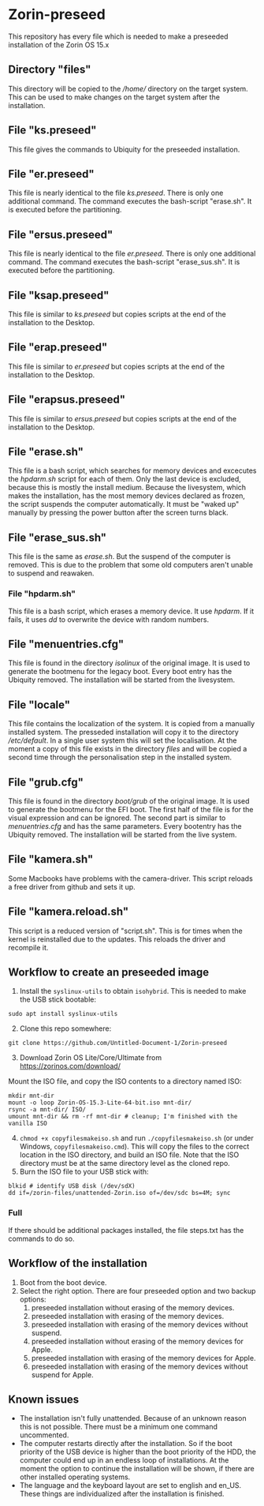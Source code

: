 # Zorin-preseed
This repository has every file which is needed to make a preseeded installation of the Zorin OS 15.x

## Directory "files"
This directory will be copied to the */home/* directory on the target system. This can be used to make changes on the target system after the installation.

## File "ks.preseed"
This file gives the commands to Ubiquity for the preseeded installation.

## File "er.preseed"
This file is nearly identical to the file *ks.preseed*. There is only one additional command. The command executes the bash-script "erase.sh". It is executed before the partitioning.

## File "ersus.preseed"
This file is nearly identical to the file *er.preseed*. There is only one additional command. The command executes the bash-script "erase_sus.sh". It is executed before the partitioning.

## File "ksap.preseed"
This file is similar to *ks.preseed* but copies scripts at the end of the installation to the Desktop.

## File "erap.preseed"
This file is similar to *er.preseed* but copies scripts at the end of the installation to the Desktop.

## File "erapsus.preseed"
This file is similar to *ersus.preseed* but copies scripts at the end of the installation to the Desktop.

## File "erase.sh"
This file is a bash script, which searches for memory devices and excecutes the *hpdarm.sh* script for each of them. Only the last device is excluded, because this is mostly the install medium.
Because the livesystem, which makes the installation, has the most memory devices declared as frozen, the script suspends the computer automatically. It must be "waked up" manually by pressing the power button after the screen turns black.

## File "erase_sus.sh"
This file is the same as *erase.sh*. But the suspend of the computer is removed. This is due to the problem that some old computers aren't unable to suspend and reawaken.

### File "hpdarm.sh"
This file is a bash script, which erases a memory device. It use *hpdarm*. If it fails, it uses *dd* to overwrite the device with random numbers.

## File "menuentries.cfg"
This file is found in the directory *isolinux* of the original image. It is used to generate the bootmenu for the legacy boot. Every boot entry has the Ubiquity removed. The installation will be started from the livesystem.

## File "locale"
This file contains the localization of the system. It is copied from a manually installed system. The presseded installation will copy it to the directory */etc/default*. In a single user system this will set the localisation.
At the moment a copy of this file exists in the directory *files* and will be copied a second time through the personalisation step in the installed system.

## File "grub.cfg"
This file is found in the directory *boot/grub* of the original image. It is used to generate the bootmenu for the EFI boot. The first half of the file is for the visual expression and can be ignored. The second part is similar to *menuentries.cfg* and has the same parameters. Every bootentry has the Ubiquity removed. The installation will be started from the live system.

## File "kamera.sh"
Some Macbooks have problems with the camera-driver. This script reloads a free driver from github and sets it up.

## File "kamera.reload.sh"
This script is a reduced version of "script.sh". This is for times when the kernel is reinstalled due to the updates. This reloads the driver and recompile it.

## Workflow to create an preseeded image

1. Install the `syslinux-utils` to obtain `isohybrid`. This is needed to make the USB stick bootable:
```
sudo apt install syslinux-utils
```
2. Clone this repo somewhere:
```
git clone https://github.com/Untitled-Document-1/Zorin-preseed
```
3. Download Zorin OS Lite/Core/Ultimate from https://zorinos.com/download/

Mount the ISO file, and copy the ISO contents to a directory named ISO:
```
mkdir mnt-dir
mount -o loop Zorin-OS-15.3-Lite-64-bit.iso mnt-dir/
rsync -a mnt-dir/ ISO/
umount mnt-dir && rm -rf mnt-dir # cleanup; I'm finished with the vanilla ISO
```
4. `chmod +x copyfilesmakeiso.sh` and run `./copyfilesmakeiso.sh` (or under Windows, `copyfilesmakeiso.cmd`). This will copy the files to the correct location in the ISO directory, and build an ISO file. Note that the ISO directory must be at the same directory level as the cloned repo.
5. Burn the ISO file to your USB stick with:
```
blkid # identify USB disk (/dev/sdX)
dd if=/zorin-files/unattended-Zorin.iso of=/dev/sdc bs=4M; sync
```

### Full
If there should be additional packages installed, the file steps.txt has the commands to do so.

## Workflow of the installation
1. Boot from the boot device.
2. Select the right option. There are four preseeded option and two backup options:
   1. preseeded installation without erasing of the memory devices.
   2. preseeded installation with erasing of the memory devices.
   3. preseeded installation with erasing of the memory devices without suspend.
   4. preseeded installation without erasing of the memory devices for Apple.
   5. preseeded installation with erasing of the memory devices for Apple.
   6. preseeded installation with erasing of the memory devices without suspend for Apple.

## Known issues
- The installation isn't fully unattended. Because of an unknown reason this is not possible. There must be a minimum one command uncommented.
- The computer restarts directly after the installation. So if the boot priority of the USB device is higher than the boot priority of the HDD, the computer could end up in an endless loop of installations. At the moment the option to continue the installation will be shown, if there are other installed operating systems.
- The language and the keyboard layout are set to english and en_US. These things are individualized after the installation is finished.
